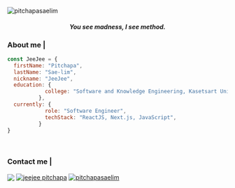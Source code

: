 <p align="left"> <img src="https://komarev.com/ghpvc/?username=pitchapasaelim&label=Profile%20views&color=000000&style=flat" alt="pitchapasaelim" /> </p>
<!-- <h1 align="center">Hi!🙋🏻‍♀</h1> -->

*<h4 align="center">You see madness, I see method.</h3>*

<h3 align="left">About me |</h3>

```javascript
const JeeJee = {
  firstName: "Pitchapa",
  lastName: "Sae-lim",
  nickname: "JeeJee",
  education: {
            college: "Software and Knowledge Engineering, Kasetsart University",
          },
  currently: {
            role: "Software Engineer",
            techStack: "ReactJS, Next.js, JavaScript",
          }
}
```

<br>
<!-- <div align="center">
<p>&nbsp;<img align="center" width="450" src="https://github-readme-stats.vercel.app/api?username=pitchapasaelim&show_icons=true&theme=highcontrast&title_color=FFFFFF&text_color=FFFFFF&locale=en" width="361" alt="pitchapasaelim" />
<a href="https://github.com/anuraghazra/github-readme-stats">
    <img align="center" width="285" src="https://github-readme-stats.vercel.app/api/top-langs/?username=PitchapaSaelim&langs_count=10&show_icons=true&theme=highcontrast&title_color=FFFFFF&text_color=FFFFFF&locale=en&layout=compact" />
</a>
</div> -->

<h3 align="left">Contact me |</h3>
<p align="left">
<a href="mailto:%20pitchapa.saelim@gmail.com"><img align="center" src="https://img.shields.io/badge/Gmail-D14836?style=for-the-badge&logo=gmail&logoColor=white"/></a>
<a href="https://fb.com/jeejee.pitchapa" target="blank"><img align="center" src="https://img.shields.io/badge/Facebook-1877F2?style=for-the-badge&logo=facebook&logoColor=white" alt="jeejee pitchapa"/></a>
<!-- <a href="https://instagram.com/jeejee18" target="blank"><img align="center" src="https://img.shields.io/badge/Instagram-E4405F?style=for-the-badge&logo=instagram&logoColor=white" alt="jeejee18" /></a> -->
<a href="https://www.linkedin.com/in/pitchapa-sae-lim-482710223/" target="blank"><img align="center" src="https://img.shields.io/badge/LinkedIn-0077B5?style=for-the-badge&logo=linkedin&logoColor=white" alt="pitchapasaelim" /></a>
</p>
<br>

<!-- <div align="center">  -->

<!-- <p align="left"> -->

<!-- <a ><img src="https://github-readme-stats.vercel.app/api?username=PitchapaSaelim&show_icons=true&hide=&count_private=true&title_color=8B62BF&text_color=ffffff&icon_color=0891b2&bg_color=161B22&hide_border=true&show_icons=true"/></a> 
 -->
<!-- <a ><img src="https://github-readme-stats.vercel.app/api/top-langs/?username=PitchapaSaelim&langs_count=10&title_color=8B62BF&text_color=ffffff&icon_color=0891b2&bg_color=161B22&hide_border=true&locale=en&custom_title=Top%20%Languages" alt="Top Languages"/></a>  -->

<!-- </p> -->

<!-- </div> -->

